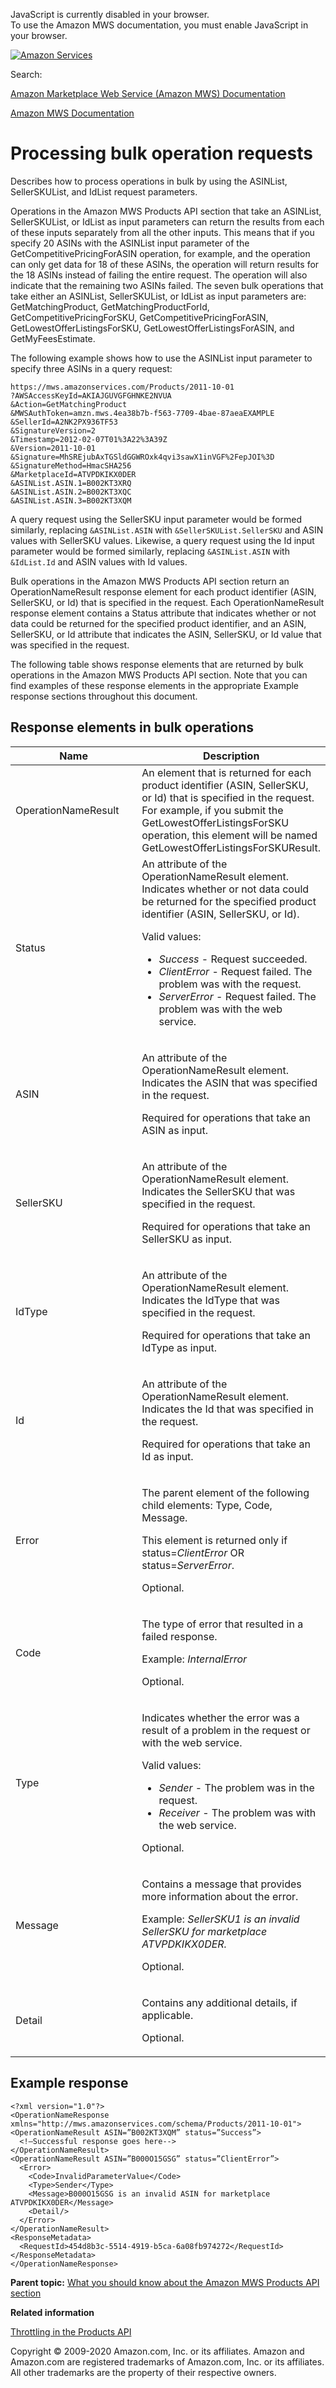 <div id="MWSDX_noscript">

JavaScript is currently disabled in your browser.  
To use the Amazon MWS documentation, you must enable JavaScript in your
browser.

</div>

<div id="MWSDX_divtop">

[![Amazon
Services](https://images-na.ssl-images-amazon.com/images/G/08/mwsportal/fr_FR/amazonservices.gif "Amazon Services")](http://services.amazon.fr)

<div id="MWSDX_search">

<span id="MWSDX_searchlbl">Search:</span>

</div>

  
<span id="MWSDX_titlebar">[Amazon Marketplace Web Service (Amazon MWS)
Documentation](https://developer.amazonservices.fr/gp/mws/docs.html)</span>

</div>

<div id="MWSDX_divbottom">

<div id="MWSDX_divleft">

<div id="MWSDX_toc">

</div>

</div>

<div id="MWSDX_divright">

<div id="MWSDX_content">

<span id="MWSDX_breadcrumbs">[Amazon MWS
Documentation](https://developer.amazonservices.fr/gp/mws/docs.html)</span>

<div id="Products_BulkProcessing" class="nested0">

# Processing bulk operation requests

<div class="body">

Describes how to process operations in bulk by using the <span
class="keyword parmname">ASINList</span>, <span
class="keyword parmname">SellerSKUList</span>, and <span
class="keyword parmname">IdList</span> request parameters.

Operations in the <span class="ph">Amazon MWS</span> <span
class="ph">Products API section</span> that take an <span
class="keyword parmname">ASINList</span>, <span
class="keyword parmname">SellerSKUList</span>, or <span
class="keyword parmname">IdList</span> as input parameters can return
the results from each of these inputs separately from all the other
inputs. This means that if you specify 20 ASINs with the <span
class="keyword parmname">ASINList</span> input parameter of the <span
class="keyword apiname">GetCompetitivePricingForASIN</span> operation,
for example, and the operation can only get data for 18 of these ASINs,
the operation will return results for the 18 ASINs instead of failing
the entire request. The operation will also indicate that the remaining
two ASINs failed. The seven bulk operations that take either an <span
class="keyword parmname">ASINList</span>, <span
class="keyword parmname">SellerSKUList</span>, or <span
class="keyword parmname">IdList</span> as input parameters are: <span
class="keyword apiname">GetMatchingProduct</span>, <span
class="keyword apiname">GetMatchingProductForId</span>, <span
class="keyword apiname">GetCompetitivePricingForSKU</span>, <span
class="keyword apiname">GetCompetitivePricingForASIN</span>, <span
class="keyword apiname">GetLowestOfferListingsForSKU</span>, <span
class="keyword apiname">GetLowestOfferListingsForASIN</span>, and <span
class="keyword apiname">GetMyFeesEstimate</span>.

The following example shows how to use the <span
class="keyword parmname">ASINList</span> input parameter to specify
three ASINs in a query request:

<div class="p">

``` pre
https://mws.amazonservices.com/Products/2011-10-01
?AWSAccessKeyId=AKIAJGUVGFGHNKE2NVUA
&Action=GetMatchingProduct
&MWSAuthToken=amzn.mws.4ea38b7b-f563-7709-4bae-87aeaEXAMPLE
&SellerId=A2NK2PX936TF53
&SignatureVersion=2
&Timestamp=2012-02-07T01%3A22%3A39Z
&Version=2011-10-01
&Signature=MhSREjubAxTGSldGGWROxk4qvi3sawX1inVGF%2FepJOI%3D
&SignatureMethod=HmacSHA256
&MarketplaceId=ATVPDKIKX0DER
&ASINList.ASIN.1=B002KT3XRQ
&ASINList.ASIN.2=B002KT3XQC
&ASINList.ASIN.3=B002KT3XQM
```

</div>

A query request using the <span
class="keyword parmname">SellerSKU</span> input parameter would be
formed similarly, replacing `&ASINList.ASIN` with
`&SellerSKUList.SellerSKU` and <span
class="keyword parmname">ASIN</span> values with <span
class="keyword parmname">SellerSKU</span> values. Likewise, a query
request using the <span class="keyword parmname">Id</span> input
parameter would be formed similarly, replacing `&ASINList.ASIN` with
`&IdList.Id` and <span class="keyword parmname">ASIN</span> values with
<span class="keyword parmname">Id</span> values.

Bulk operations in the <span class="ph">Amazon MWS</span> <span
class="ph">Products API section</span> return an <span
class="keyword parmname">OperationNameResult</span> response element for
each product identifier (<span class="keyword parmname">ASIN</span>,
<span class="keyword parmname">SellerSKU</span>, or <span
class="keyword parmname">Id</span>) that is specified in the request.
Each <span class="keyword parmname">OperationNameResult</span> response
element contains a <span class="keyword parmname">Status</span>
attribute that indicates whether or not data could be returned for the
specified product identifier, and an <span
class="keyword parmname">ASIN</span>, <span
class="keyword parmname">SellerSKU</span>, or <span
class="keyword parmname">Id</span> attribute that indicates the <span
class="keyword parmname">ASIN</span>, <span
class="keyword parmname">SellerSKU</span>, or <span
class="keyword parmname">Id</span> value that was specified in the
request.

The following table shows response elements that are returned by bulk
operations in the <span class="ph">Amazon MWS</span> <span
class="ph">Products API section</span>. Note that you can find examples
of these response elements in the appropriate Example response sections
throughout this document.

<div class="section">

## Response elements in bulk operations

<div class="tablenoborder">

<table class="table" data-cellpadding="4" data-cellspacing="0" data-summary="" data-frame="border" data-border="1" data-rules="all">
<colgroup>
<col style="width: 50%" />
<col style="width: 50%" />
</colgroup>
<thead class="thead" data-align="left">
<tr class="header row">
<th id="d260491e233" class="entry" data-valign="top" width="NaN%">Name</th>
<th id="d260491e236" class="entry" data-valign="top" width="NaN%">Description</th>
</tr>
</thead>
<tbody class="tbody">
<tr class="odd row">
<td class="entry" data-valign="top" width="NaN%" headers="d260491e233 "><span class="keyword parmname">OperationNameResult</span></td>
<td class="entry" data-valign="top" width="NaN%" headers="d260491e236 ">An element that is returned for each product identifier (<span class="keyword parmname">ASIN</span>, <span class="keyword parmname">SellerSKU</span>, or <span class="keyword parmname">Id</span>) that is specified in the request. For example, if you submit the <span class="keyword apiname">GetLowestOfferListingsForSKU</span> operation, this element will be named <span class="keyword parmname">GetLowestOfferListingsForSKUResult.</span></td>
</tr>
<tr class="even row">
<td class="entry" data-valign="top" width="NaN%" headers="d260491e233 "><span class="keyword parmname">Status</span></td>
<td class="entry" data-valign="top" width="NaN%" headers="d260491e236 ">An attribute of the <span class="keyword parmname">OperationNameResult</span> element. Indicates whether or not data could be returned for the specified product identifier (<span class="keyword parmname">ASIN</span>, <span class="keyword parmname">SellerSKU</span>, or <span class="keyword parmname">Id</span>).
<p>Valid values:</p>
<ul>
<li><var class="keyword varname">Success</var> - Request succeeded.</li>
<li><var class="keyword varname">ClientError</var> - Request failed. The problem was with the request.</li>
<li><var class="keyword varname">ServerError</var> - Request failed. The problem was with the web service.</li>
</ul></td>
</tr>
<tr class="odd row">
<td class="entry" data-valign="top" width="NaN%" headers="d260491e233 "><span class="keyword parmname">ASIN</span></td>
<td class="entry" data-valign="top" width="NaN%" headers="d260491e236 "><p>An attribute of the <span class="keyword parmname">OperationNameResult</span> element. Indicates the <span class="keyword parmname">ASIN</span> that was specified in the request.</p>
<p>Required for operations that take an <span class="keyword parmname">ASIN</span> as input.</p></td>
</tr>
<tr class="even row">
<td class="entry" data-valign="top" width="NaN%" headers="d260491e233 "><span class="keyword parmname">SellerSKU</span></td>
<td class="entry" data-valign="top" width="NaN%" headers="d260491e236 "><p>An attribute of the <span class="keyword parmname">OperationNameResult</span> element. Indicates the <span class="keyword parmname">SellerSKU</span> that was specified in the request.</p>
<p>Required for operations that take an <span class="keyword parmname">SellerSKU</span> as input.</p></td>
</tr>
<tr class="odd row">
<td class="entry" data-valign="top" width="NaN%" headers="d260491e233 "><span class="keyword parmname">IdType</span></td>
<td class="entry" data-valign="top" width="NaN%" headers="d260491e236 "><p>An attribute of the <span class="keyword parmname">OperationNameResult</span> element. Indicates the <span class="keyword parmname">IdType</span> that was specified in the request.</p>
<p>Required for operations that take an <span class="keyword parmname">IdType</span> as input.</p></td>
</tr>
<tr class="even row">
<td class="entry" data-valign="top" width="NaN%" headers="d260491e233 "><span class="keyword parmname">Id</span></td>
<td class="entry" data-valign="top" width="NaN%" headers="d260491e236 "><p>An attribute of the <span class="keyword parmname">OperationNameResult</span> element. Indicates the <span class="keyword parmname">Id</span> that was specified in the request.</p>
<p>Required for operations that take an <span class="keyword parmname">Id</span> as input.</p></td>
</tr>
<tr class="odd row">
<td class="entry" data-valign="top" width="NaN%" headers="d260491e233 "><span class="keyword parmname">Error</span></td>
<td class="entry" data-valign="top" width="NaN%" headers="d260491e236 "><p>The parent element of the following child elements: <span class="keyword parmname">Type</span>, <span class="keyword parmname">Code</span>, <span class="keyword parmname">Message</span>.</p>
<p>This element is returned only if <span class="keyword parmname">status</span>=<var class="keyword varname">ClientError</var> OR <span class="keyword parmname">status</span>=<var class="keyword varname">ServerError</var>.</p>
<p>Optional.</p></td>
</tr>
<tr class="even row">
<td class="entry" data-valign="top" width="NaN%" headers="d260491e233 "><span class="keyword parmname">Code</span></td>
<td class="entry" data-valign="top" width="NaN%" headers="d260491e236 "><p>The type of error that resulted in a failed response.</p>
<p>Example: <var class="keyword varname">InternalError</var></p>
<p>Optional.</p></td>
</tr>
<tr class="odd row">
<td class="entry" data-valign="top" width="NaN%" headers="d260491e233 "><span class="keyword parmname">Type</span></td>
<td class="entry" data-valign="top" width="NaN%" headers="d260491e236 "><p>Indicates whether the error was a result of a problem in the request or with the web service.</p>
<div class="p">
Valid values:
<ul>
<li><var class="keyword varname">Sender</var> - The problem was in the request.</li>
<li><var class="keyword varname">Receiver</var> - The problem was with the web service.</li>
</ul>
</div>
<p>Optional.</p></td>
</tr>
<tr class="even row">
<td class="entry" data-valign="top" width="NaN%" headers="d260491e233 "><span class="keyword parmname">Message</span></td>
<td class="entry" data-valign="top" width="NaN%" headers="d260491e236 "><p>Contains a message that provides more information about the error.</p>
<p>Example: <var class="keyword varname">SellerSKU1 is an invalid SellerSKU for marketplace                                             ATVPDKIKX0DER.</var></p>
<p>Optional.</p></td>
</tr>
<tr class="odd row">
<td class="entry" data-valign="top" width="NaN%" headers="d260491e233 "><span class="keyword parmname">Detail</span></td>
<td class="entry" data-valign="top" width="NaN%" headers="d260491e236 "><p>Contains any additional details, if applicable.</p>
<p>Optional.</p></td>
</tr>
</tbody>
</table>

</div>

</div>

<div class="section">

## Example response

``` pre
<?xml version="1.0"?>
<OperationNameResponse xmlns="http://mws.amazonservices.com/schema/Products/2011-10-01">
<OperationNameResult ASIN=”B002KT3XQM” status=”Success”>
  <!—Successful response goes here-->
</OperationNameResult>
<OperationNameResult ASIN=”B000O15GSG” status=”ClientError”>
  <Error>
    <Code>InvalidParameterValue</Code>
    <Type>Sender</Type>
    <Message>B000O15GSG is an invalid ASIN for marketplace ATVPDKIKX0DER</Message>
    <Detail/>
  </Error>
</OperationNameResult>
<ResponseMetadata>
  <RequestId>454d8b3c-5514-4919-b5ca-6a08fb974272</RequestId>
</ResponseMetadata>
</OperationNameResponse>
```

</div>

</div>

<div class="related-links">

<div class="familylinks">

<div class="parentlink">

**Parent topic:**
<a href="../products/Products_Overview.md" class="link">What you should know about the Amazon MWS Products API section</a>

</div>

</div>

<div class="relinfo">

**Related information**  

<div>

<a href="../products/Products_Throttling.md" class="link" title="Describes the throttling policy for the Products API section.">Throttling in the Products API</a>

</div>

</div>

</div>

</div>

<div id="MWSDX_footer">

Copyright © 2009-2020 Amazon.com, Inc. or its affiliates. Amazon and
Amazon.com are registered trademarks of Amazon.com, Inc. or its
affiliates. All other trademarks are the property of their respective
owners.

</div>

</div>

</div>

<div style="clear: both;">

</div>

</div>

